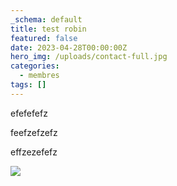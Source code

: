 ```yaml
---
_schema: default
title: test robin
featured: false
date: 2023-04-28T00:00:00Z
hero_img: /uploads/contact-full.jpg
categories:
  - membres
tags: []
---
```

efefefefz

feefzefzefz

effzezefefz

![](https://res.cloudinary.com/cefasbl/image/upload/v1678369193/priscilla-du-preez-WFBVn6fSgys-unsplash_o3sbws.jpg)
